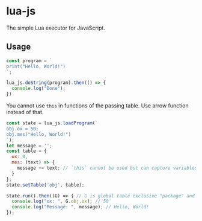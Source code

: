 # lua-js

The simple Lua executor for JavaScript.

## Usage

```js
const program = `
print("Hello, World!")
`;

lua_js.doString(program).then(() => {
  console.log("Done");
})
```

You cannot use `this` in functions of the passing table. Use arrow function instead of that.

```js
const state = lua_js.loadProgram(`
obj.ox = 50;
obj.mes("Hello, World!")
`);
let message = '';
const table = {
  ox: 0,
  mes: (text) => {
    message += text; // `this` cannot be used but can capture variables.
  }
};
state.setTable('obj', table);

state.run().then((G) => { // G is global table exclusive "package" and "_G"
  console.log("ox: ", G.obj.ox); // 50
  console.log("Message: ", message); // Hello, World!
});
```
